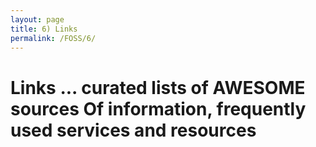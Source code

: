 ```yaml
---
layout: page
title: 6) Links
permalink: /FOSS/6/
---
```


# Links ... curated lists of AWESOME sources Of information, frequently used services and resources
